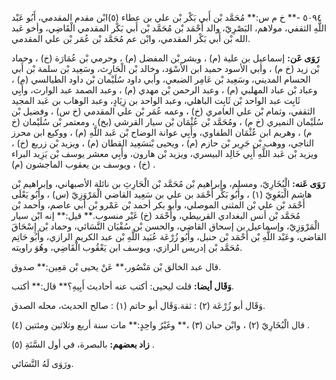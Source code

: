 ٥٠٩٤ -** خ م س:** مُحَمَّد بْن أَبي بَكْر بْن علي بن عطاء (٥)ابْن مقدم المقدمي، أَبُو عَبْد اللَّهِ الثقفي، مولاهم، البَصْرِيّ، والد أَحْمَد بْن مُحَمَّد بْن أَبي بَكْر المقدمي الْقَاضِي، وأخو عَبد الله بْن أَبي بَكْر المقدمي، وابْن عم مُحَمَّد بْن عُمَر بْن علي المقدمي.

**رَوَى عَن:** إسماعيل بن علية (م) ، وبشر بْن المفضل (م) ، وحرمي بْن عُمَارَة (خ) ، وحماد بْن زيد (خ م) ، وأبي الأسود حميد ابن الأَسْوَد، وخالد بْن الْحَارِث، وسَعِيد بْن سلمة بْن أَبي الحسام المديني، وسَعِيد بْن عَامِر الضبعي، وأبي داود سُلَيْمان بْن داود الطيالسي (م) ، وعباد بْن عباد المهلبي (م) ، وعبد الرحمن بْن مهدي (م) ، وعبد الصمد عبد الوارث، وأَبِي ثَابِت عبد الواحد بْن ثَابِت الباهلي، وعبد الواحد بن زِيَادٍ، وعبد الوهاب بن عَبد المجيد الثقفي، وثمام بْن علي العامري (خ) ، وعمه عُمَر بْن علي المقدمي (خ س) ، وفضيل بْن سُلَيْمان النميري (خ م) ، ومُحَمَّد بْن عُثْمَان بْن سيار القرشي (بخ) ، ومعتمر بْن سُلَيْمان (خ م) ، وهريم ابن عُثْمَان الطفاوي، وأَبِي عوانة الوضاح بْن عَبد اللَّهِ (م) ، ووكيع ابن محرز الناجي، ووهب بْن جَرِير بْن حازم (م) ، ويحيى بْنسَعِيد القطان (م) ، ويزيد بْن زريع (خ) ، ويزيد بْن عَبد اللَّهِ أَبِي خَالِد البيسري، ويزيد بْن هارون، وأَبِي معشر يوسف بْن يَزِيد البراء (خ) ، ويوسف بن يعقوب الماجشون (م) .

**رَوَى عَنه:** الْبُخَارِيّ، ومسلم، وإبراهيم بْن مُحَمَّد بْن الْحَارِثِ بن نائلة الأصبهاني، وإبراهيم بْن هاشم الْبَغَوِيّ (١) ، وأَبُو بَكْر أَحْمَد بن علي بن سَعِيد القاضي الْمَرْوَزِيّ (س) ، وأَبُو يَعْلَى أَحْمَد بْن علي بْن المثنى الموصلي، وأبو بكر أحمد بْن عَمْرو بْن أبي عاصم، وأحمد بْن مُحَمَّد بْن أنس البغدادي القربيطي، وأَحْمَد (خ) غَيْر منسوب.** قيل:** إنه ابْن سيار الْمَرْوَزِيّ، وإسماعيل بن إسحاق القاضي، والحسن بْن سُفْيَان النَّسَائي، وحماد بْن إِسْحَاقَ القاضي، وعَبْد اللَّهِ بْن أَحْمَد بْن حنبل، وأَبُو زُرْعَة عُبَيد اللَّهِ بْن عبد الكريم الرازي، وأَبُو حَاتِم مُحَمَّد بْن إدريس الرازي، ويوسف ابن يَعْقُوب الْقَاضِي، وهُوَ راويته.

قال عبد الخالق بْن مَنْصُور،** عَنْ يحيى بْن مَعِين:** صدوق.

**وَقَال أيضا:** قلت ليحيى: أكتب عنه أحاديث أَبِيهِ؟** قال:** أكتب.

وَقَال أبو زُرْعَة (٢) : ثقة.وَقَال أبو حاتم (١) : صالح الحديث، محله الصدق.

قال الْبُخَارِيّ (٢) ، وابْن حبان (٣) ،** وغَيْرُ واحِدٍ:** مات سنة أربع وثلاثين ومئتين (٤) .

**زاد بعضهم:** بالبصرة، في أول السَّنَةِ (٥) .

ورَوَى لَهُ النَّسَائي.